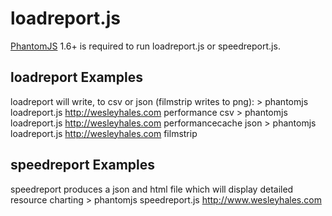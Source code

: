 # loadreport.js
[PhantomJS](http://www.phantomjs.org/) 1.6+ is required to run loadreport.js or speedreport.js.


## loadreport Examples
loadreport will write, to csv or json (filmstrip writes to png):
    > phantomjs loadreport.js http://wesleyhales.com performance csv
    > phantomjs loadreport.js http://wesleyhales.com performancecache json
    > phantomjs loadreport.js http://wesleyhales.com filmstrip

## speedreport Examples
speedreport produces a json and html file which will display detailed resource charting
    > phantomjs speedreport.js http://www.wesleyhales.com

